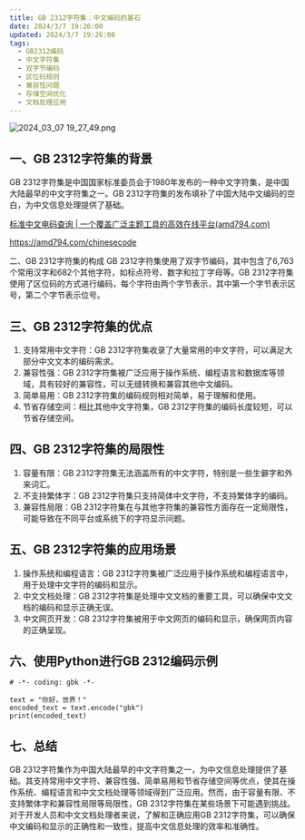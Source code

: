```yaml
---
title: GB 2312字符集：中文编码的基石
date: 2024/3/7 19:26:00
updated: 2024/3/7 19:26:00
tags:
  - GB2312编码
  - 中文字符集
  - 双字节编码
  - 区位码规则
  - 兼容性问题
  - 存储空间优化
  - 文档处理应用
---
```



<img src="https://static.amd794.com/blog/images/2024_03_07 19_27_49.png@blog" title="2024_03_07 19_27_49.png" alt="2024_03_07 19_27_49.png"/>

## 一、GB 2312字符集的背景

GB 2312字符集是中国国家标准委员会于1980年发布的一种中文字符集，是中国大陆最早的中文字符集之一。GB
2312字符集的发布填补了中国大陆中文编码的空白，为中文信息处理提供了基础。

[标准中文电码查询 | 一个覆盖广泛主题工具的高效在线平台(amd794.com)](https://amd794.com/chinesecode)

https://amd794.com/chinesecode

二、GB 2312字符集的构成 GB 2312字符集使用了双字节编码，其中包含了6,763个常用汉字和682个其他字符，如标点符号、数字和拉丁字母等。GB
2312字符集使用了区位码的方式进行编码，每个字符由两个字节表示，其中第一个字节表示区号，第二个字节表示位号。

## 三、GB 2312字符集的优点

1. 支持常用中文字符：GB 2312字符集收录了大量常用的中文字符，可以满足大部分中文文本的编码需求。
2. 兼容性强：GB 2312字符集被广泛应用于操作系统、编程语言和数据库等领域，具有较好的兼容性，可以无缝转换和兼容其他中文编码。
3. 简单易用：GB 2312字符集的编码规则相对简单，易于理解和使用。
4. 节省存储空间：相比其他中文字符集，GB 2312字符集的编码长度较短，可以节省存储空间。

## 四、GB 2312字符集的局限性

1. 容量有限：GB 2312字符集无法涵盖所有的中文字符，特别是一些生僻字和外来词汇。
2. 不支持繁体字：GB 2312字符集只支持简体中文字符，不支持繁体字的编码。
3. 兼容性局限：GB 2312字符集在与其他字符集的兼容性方面存在一定局限性，可能导致在不同平台或系统下的字符显示问题。

## 五、GB 2312字符集的应用场景

1. 操作系统和编程语言：GB 2312字符集被广泛应用于操作系统和编程语言中，用于处理中文字符的编码和显示。
2. 中文文档处理：GB 2312字符集是处理中文文档的重要工具，可以确保中文文档的编码和显示正确无误。
3. 中文网页开发：GB 2312字符集被用于中文网页的编码和显示，确保网页内容的正确呈现。

## 六、使用Python进行GB 2312编码示例

```
# -*- coding: gbk -*-

text = "你好，世界！"
encoded_text = text.encode("gbk")
print(encoded_text)
```

## 七、总结

GB
2312字符集作为中国大陆最早的中文字符集之一，为中文信息处理提供了基础。其支持常用中文字符、兼容性强、简单易用和节省存储空间等优点，使其在操作系统、编程语言和中文文档处理等领域得到广泛应用。然而，由于容量有限、不支持繁体字和兼容性局限等局限性，GB
2312字符集在某些场景下可能遇到挑战。对于开发人员和中文文档处理者来说，了解和正确应用GB
2312字符集，可以确保中文编码和显示的正确性和一致性，提高中文信息处理的效率和准确性。